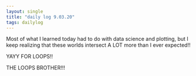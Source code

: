 ```yaml
---
layout: single
title: "daily log 9.03.20"
tags: dailylog
---
```


Most of what I learned today had to do with data science and plotting, but I keep realizing that these worlds intersect A LOT more than I ever expected!!

YAYY FOR LOOPS!!

THE LOOPS BROTHER!!!
